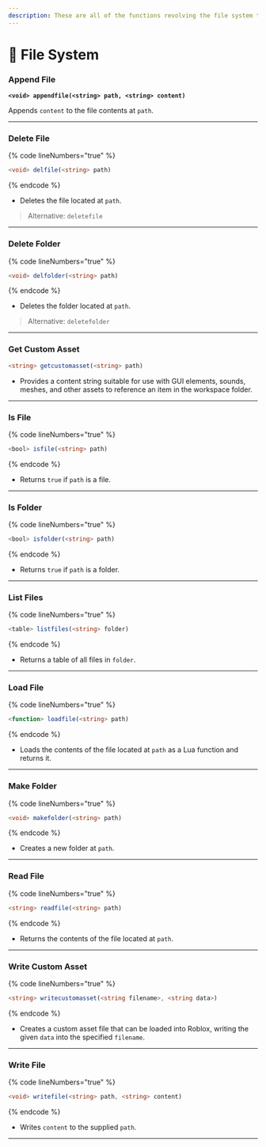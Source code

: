 ```yaml
---
description: These are all of the functions revolving the file system that Wave supports.
---
```


# 📂 File System

### Append File

<pre class="language-typescript" data-line-numbers><code class="lang-typescript"><strong>&#x3C;void> appendfile(&#x3C;string> path, &#x3C;string> content)
</strong></code></pre>

Appends `content` to the file contents at `path`.

***

### Delete File

{% code lineNumbers="true" %}
```typescript
<void> delfile(<string> path)
```
{% endcode %}

* Deletes the file located at `path`.

> Alternative: `deletefile`

***

### Delete Folder

{% code lineNumbers="true" %}
```typescript
<void> delfolder(<string> path)
```
{% endcode %}

* Deletes the folder located at `path`.

> Alternative: `deletefolder`

***

### Get Custom Asset <a href="#get-custom-asset" id="get-custom-asset"></a>

```typescript
<string> getcustomasset(<string> path)
```

* Provides a content string suitable for use with GUI elements, sounds, meshes, and other assets to reference an item in the workspace folder.

***

### Is File

{% code lineNumbers="true" %}
```typescript
<bool> isfile(<string> path)
```
{% endcode %}

* Returns `true` if `path` is a file.

***

### Is Folder

{% code lineNumbers="true" %}
```typescript
<bool> isfolder(<string> path)
```
{% endcode %}

* Returns `true` if `path` is a folder.

***

### List Files

{% code lineNumbers="true" %}
```typescript
<table> listfiles(<string> folder)
```
{% endcode %}

* Returns a table of all files in `folder`.

***

### Load File

{% code lineNumbers="true" %}
```typescript
<function> loadfile(<string> path)
```
{% endcode %}

* Loads the contents of the file located at `path` as a Lua function and returns it.

***

### Make Folder

{% code lineNumbers="true" %}
```typescript
<void> makefolder(<string> path)
```
{% endcode %}

* Creates a new folder at `path`.

***

### Read File

{% code lineNumbers="true" %}
```typescript
<string> readfile(<string> path)
```
{% endcode %}

* Returns the contents of the file located at `path`.

***

### Write Custom Asset

{% code lineNumbers="true" %}
```typescript
<string> writecustomasset(<string filename>, <string data>)
```
{% endcode %}

* Creates a custom asset file that can be loaded into Roblox, writing the given `data` into the specified `filename`.

***

### Write File

{% code lineNumbers="true" %}
```typescript
<void> writefile(<string> path, <string> content)
```
{% endcode %}

* Writes `content` to the supplied `path`.

***
